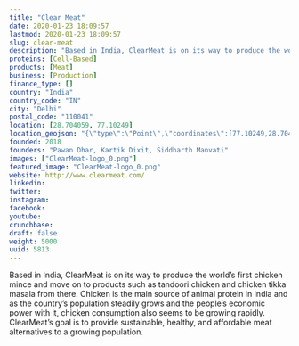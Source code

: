 ```yaml
---
title: "Clear Meat"
date: 2020-01-23 18:09:57
lastmod: 2020-01-23 18:09:57
slug: clear-meat
description: "Based in India, ClearMeat is on its way to produce the world’s first chicken mince and move on to products such as tandoori chicken and chicken tikka masala from there. Chicken is the main source of animal protein in India and as the country’s population steadily grows and the people’s economic power with it, chicken consumption also seems to be growing rapidly. ClearMeat’s goal is to provide sustainable, healthy, and affordable meat alternatives to a growing&nbsp;population."
proteins: [Cell-Based]
products: [Meat]
business: [Production]
finance_type: []
country: "India"
country_code: "IN"
city: "Delhi"
postal_code: "110041"
location: [28.704059, 77.10249]
location_geojson: "{\"type\":\"Point\",\"coordinates\":[77.10249,28.704059]}"
founded: 2018
founders: "Pawan Dhar, Kartik Dixit, Siddharth Manvati"
images: ["ClearMeat-logo_0.png"]
featured_image: "ClearMeat-logo_0.png"
website: http://www.clearmeat.com/
linkedin: 
twitter: 
instagram: 
facebook: 
youtube: 
crunchbase: 
draft: false
weight: 5000
uuid: 5813
---
```

Based in India, ClearMeat is on its way to produce the world’s first chicken mince and move on to products such as tandoori chicken and chicken tikka masala from there. Chicken is the main source of animal protein in India and as the country’s population steadily grows and the people’s economic power with it, chicken consumption also seems to be growing rapidly. ClearMeat’s goal is to provide sustainable, healthy, and affordable meat alternatives to a growing&nbsp;population.
